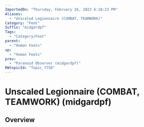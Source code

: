 ```yaml
---
ImportedOn: "Thursday, February 16, 2023 6:10:23 PM"
Aliases:
  - "Unscaled Legionnaire (COMBAT, TEAMWORK)"
Category: "Feat"
Suffix: "midgardpf"
Tags:
  - "Category/Feat"
parent:
  - "Human Feats"
up:
  - "Human Feats"
prev:
  - "Paranoid Observer (midgardpf)"
RWtopicId: "Topic_7758"
---
```

# Unscaled Legionnaire (COMBAT, TEAMWORK) (midgardpf)
## Overview
